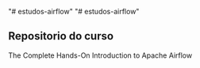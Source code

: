 "# estudos-airflow" 
"# estudos-airflow" 

## Repositorio do curso 
The Complete Hands-On Introduction to Apache Airflow

